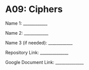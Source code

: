 # A09: Ciphers

Name 1: ____________

Name 2: ____________

Name 3 (if needed): ____________

Repository Link: ______________

Google Document Link: ______________
